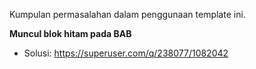 Kumpulan permasalahan dalam penggunaan template ini.

**Muncul blok hitam pada BAB**
- Solusi: https://superuser.com/q/238077/1082042
